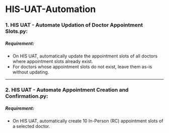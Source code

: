 # HIS-UAT-Automation

### 1. HIS UAT - Automate Updation of Doctor Appointment Slots.py: 
##### Requirement:

- On HIS UAT, automatically update the appointment slots of all doctors where appointment slots already exist.
- For doctors whose appointment slots do not exist, leave them as-is without updating.

-----
### 2. HIS UAT - Automate Appointment Creation and Confirmation.py: 
##### Requirement:
- On HIS UAT, automatically create 10 In-Person (RC) appointment slots of a selected doctor.
